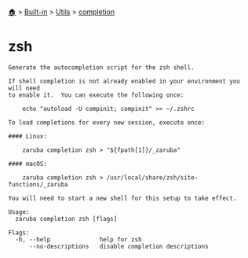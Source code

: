 <!--startTocHeader-->
[🏠](../../../README.md) > [Built-in](../../README.md) > [Utils](../README.md) > [completion](README.md)
# zsh
<!--endTocHeader-->

```
Generate the autocompletion script for the zsh shell.

If shell completion is not already enabled in your environment you will need
to enable it.  You can execute the following once:

	echo "autoload -U compinit; compinit" >> ~/.zshrc

To load completions for every new session, execute once:

#### Linux:

	zaruba completion zsh > "${fpath[1]}/_zaruba"

#### macOS:

	zaruba completion zsh > /usr/local/share/zsh/site-functions/_zaruba

You will need to start a new shell for this setup to take effect.

Usage:
  zaruba completion zsh [flags]

Flags:
  -h, --help              help for zsh
      --no-descriptions   disable completion descriptions

```

<!--startTocSubtopic-->
<!--endTocSubtopic-->